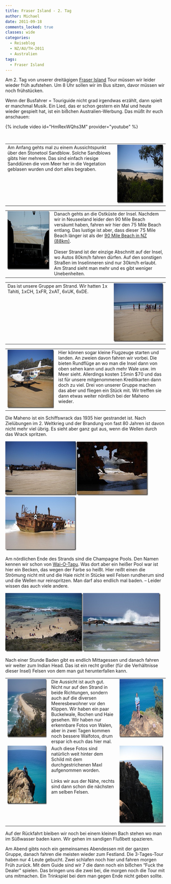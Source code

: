 ```yaml
---
title: Fraser Island - 2. Tag
author: Michael
date: 2011-09-18
comments_locked: true
classes: wide
categories:
  - Reiseblog
  - NZ/AU/TH-2011
  - Australien
tags:
  - Fraser Island
---
```


<p>Am 2. Tag von unserer dreitägigen <a href="http://de.wikipedia.org/wiki/Fraser_Island">Fraser Island</a> Tour müssen wir leider wieder früh aufstehen. Um 8 Uhr sollen wir im Bus sitzen, davor müssen wir noch frühstücken.</p>  <p>Wenn der Busfahrer = Touriguide nicht grad irgendwas erzählt, dann spielt er manchmal Musik. Ein Lied, das er schon gestern ein Mal und heute wieder gespielt hat, ist ein bißchen Australien-Werbung. Das müßt ihr euch anschauen:</p>  {% include video id="HmRexWQhs3M" provider="youtube" %}  <p>&#160;</p>  <table border="0" cellspacing="0" cellpadding="2" width="672"><tbody>     <tr>       <td valign="top" width="450">Am Anfang gehts mal zu einem Aussichtspunkt über den Stonetool Sandblow. Solche Sandblows gibts hier mehrere. Das sind einfach riesige Sanddünen die vom Meer her in die Vegetation geblasen wurden und dort alles begraben.</td>        <td valign="top" width="220"><a href="/assets/images/2011/09/DSCN2480.jpg"><img src="/assets/images/2011/09/DSCN2480_thumb.jpg" width="244" height="184" alt="DSCN2480" border="0" /></a></td>     </tr>   </tbody></table>  <table border="0" cellspacing="0" cellpadding="2" width="672"><tbody>     <tr>       <td valign="top" width="200"><a href="/assets/images/2011/09/DSCN2483.jpg"><img src="/assets/images/2011/09/DSCN2483_thumb.jpg" width="244" height="184" alt="DSCN2483" border="0" /></a></td>        <td valign="top" width="470">Danach gehts an die Ostküste der Insel. Nachdem wir in Neuseeland leider den 90 Mile Beach versäumt haben, fahren wir hier den 75 Mile Beach entlang. Das lustige ist aber, dass dieser 75 Mile Beach länger ist als der <a href="http://de.wikipedia.org/wiki/Ninety_Mile_Beach_%28Neuseeland%29">90 Mile Beach in NZ (88km)</a>.          <br />          <br />Dieser Strand ist der einzige Abschnitt auf der Insel, wo Autos 80km/h fahren dürfen. Auf den sonstigen Straßen im Inselinneren sind nur 30km/h erlaubt. Am Strand sieht man mehr und es gibt weniger Unebenheiten.</td>     </tr>   </tbody></table>  <table border="0" cellspacing="0" cellpadding="2" width="672"><tbody>     <tr>       <td valign="top" width="443">Das ist unsere Gruppe am Strand. Wir hatten 1x Tahiti, 1xCH, 1xFR, 2xAT, 6xUK, 6xDE.</td>        <td valign="top" width="227"><a href="/assets/images/2011/09/DSCN2497.jpg"><img src="/assets/images/2011/09/DSCN2497_thumb.jpg" width="244" height="184" alt="DSCN2497" border="0" /></a></td>     </tr>   </tbody></table>  <table border="0" cellspacing="0" cellpadding="2" width="672"><tbody>     <tr>       <td valign="top" width="223"><a href="/assets/images/2011/09/DSCN2498.jpg"><img src="/assets/images/2011/09/DSCN2498_thumb.jpg" width="244" height="184" alt="DSCN2498" border="0" /></a></td>        <td valign="top" width="447">Hier können sogar kleine Flugzeuge starten und landen. An zweien davon fahren wir vorbei. Die bieten Rundflüge an wo man die Insel dann von oben sehen kann und auch mehr Wale usw. im Meer sieht. Allerdings kosten 15min $70 und das ist für unsere mitgenommenen Kreditkarten dann doch zu viel. Drei von unserer Gruppe machen das aber und fliegen ein Stück mit. Wir treffen sie dann etwas weiter nördlich bei der Maheno wieder.</td>     </tr>   </tbody></table>  <p>Die Maheno ist ein Schiffswrack das 1935 hier gestrandet ist. Nach Zielübungen im 2. Weltkrieg und der Brandung von fast 80 Jahren ist davon nicht mehr viel übrig. Es sieht aber ganz gut aus, wenn die Wellen durch das Wrack spritzen.</p>  <p><a href="/assets/images/2011/09/DSCN2513.jpg"><img src="/assets/images/2011/09/DSCN2513_thumb.jpg" width="225" height="170" alt="DSCN2513" border="0" /></a><a href="/assets/images/2011/09/DSCN2543.jpg"><img src="/assets/images/2011/09/DSCN2543_thumb.jpg" width="224" height="169" alt="DSCN2543" border="0" /></a><a href="/assets/images/2011/09/DSCN2548.jpg"><img src="/assets/images/2011/09/DSCN2548_thumb.jpg" width="223" height="169" alt="DSCN2548" border="0" /></a></p>  <p>Am nördlichen Ende des Strands sind die Champagne Pools. Den Namen kennen wir schon von <a href="http://www.mrumpler.at/Reiseblog/post/2011/08/23/Polynesian-Spa-und-Wai-O-Tapu.aspx">Wai-O-Tapu</a>. Was dort aber ein heißer Pool war ist hier ein Becken, das wegen der Farbe so heißt. Hier reißt einen die Strömung nicht mit und die Haie nicht in Stücke weil Felsen rundherum sind und die Wellen nur reinspritzen. Man darf also endlich mal baden. – Leider wissen das auch viele andere.</p>                  <p><a href="/assets/images/2011/09/DSCN2557.jpg"><img src="/assets/images/2011/09/DSCN2557_thumb.jpg" width="244" height="184" alt="DSCN2557" border="0" /></a><a href="/assets/images/2011/09/DSCN2566.jpg"><img src="/assets/images/2011/09/DSCN2566_thumb.jpg" width="244" height="184" alt="DSCN2566" border="0" /></a></p>  <p>Nach einer Stunde Baden gibt es endlich Mittagessen und danach fahren wir weiter zum Indian Head. Das ist ein recht großer (für die Verhältnisse dieser Insel) Felsen von dem man gut herunterfallen kann.</p>  <table border="0" cellspacing="0" cellpadding="2" width="674"><tbody>     <tr>       <td valign="top" width="200"><a href="/assets/images/2011/09/DSCN2596.jpg"><img src="/assets/images/2011/09/DSCN2596_thumb.jpg" width="244" height="184" alt="DSCN2596" border="0" /></a></td>        <td valign="top" width="248">Die Aussicht ist auch gut. Nicht nur auf den Strand in beide Richtungen, sondern auch auf die diversen Meeresbewohner vor den Klippen. Wir haben ein paar Buckelwale, Rochen und Haie gesehen. Wir haben nur erkennbare Fotos von Walen, aber in zwei Tagen kommen noch bessere Walfotos, drum erspar ich euch das hier mal.</td>        <td valign="top" width="224"><a href="/assets/images/2011/09/DSCN2642.jpg"><img src="/assets/images/2011/09/DSCN2642_thumb.jpg" width="244" height="184" alt="DSCN2642" border="0" /></a></td>     </tr>      <tr>       <td valign="top" width="200"><a href="/assets/images/2011/09/DSCN2638.jpg"><img src="/assets/images/2011/09/DSCN2638_thumb.jpg" width="244" height="184" alt="DSCN2638" border="0" /></a></td>        <td valign="top" width="248">Auch diese Fotos sind natürlich weit hinter dem Schild mit dem durchgestrichenen Maxl aufgenommen worden.         <br />          <br />Links wir aus der Nähe, rechts sind dann schon die nächsten am selben Felsen.</td>        <td valign="top" width="224"><a href="/assets/images/2011/09/DSCN2643.jpg"><img src="/assets/images/2011/09/DSCN2643_thumb.jpg" width="184" height="244" alt="DSCN2643" border="0" /></a></td>     </tr>   </tbody></table>  <p>Auf der Rückfahrt bleiben wir noch bei einem kleinen Bach stehen wo man im Süßwasser baden kann. Wir gehen im sandigen Flußbett spazieren.</p>  <p>Am Abend gibts noch ein gemeinsames Abendessen mit der ganzen Gruppe, danach fahren die meisten wieder zum Festland. Die 3-Tages-Tour haben nur 4 Leute gebucht. Zwei schlafen noch hier und fahren morgen Früh zurück. Mit dem Guide sind wir 7 die dann noch ein bißchen “Fuck the Dealer” spielen. Das bringen uns die zwei bei, die morgen noch die Tour mit uns mitmachen. Ein Trinkspiel bei dem man gegen Ende nicht geben sollte.</p>
